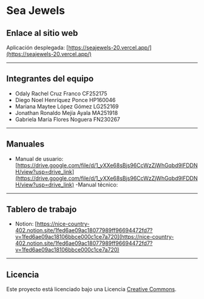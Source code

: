 # Sea Jewels
## Enlace al sitio web 

Aplicación desplegada: [https://seajewels-20.vercel.app/](https://seajewels-20.vercel.app/)

---

## Integrantes del equipo

- Odaly Rachel Cruz Franco CF252175
- Diego Noel Henríquez Ponce HP160046
- Mariana Maytee López Gómez LG252169
- Jonathan Ronaldo Mejía Ayala MA251918
- Gabriela María Flores Noguera FN230267

---

## Manuales

- Manual de usuario: [https://drive.google.com/file/d/1_yXXe68sBjs96CcWzZjWhGqbd9lFDDNH/view?usp=drive_link](https://drive.google.com/file/d/1_yXXe68sBjs96CcWzZjWhGqbd9lFDDNH/view?usp=drive_link)
-Manual técnico: [](URL_DEL_MANUAL_TECNICO)

---

## Tablero de trabajo

- Notion: [https://nice-country-402.notion.site/1fed6ae09ac18077989ff96694472fd7?v=1fed6ae09ac18106bbce000c1ce7a720](https://nice-country-402.notion.site/1fed6ae09ac18077989ff96694472fd7?v=1fed6ae09ac18106bbce000c1ce7a720)

---

## Licencia

Este proyecto está licenciado bajo una Licencia [Creative Commons](https://creativecommons.org/licenses/).
